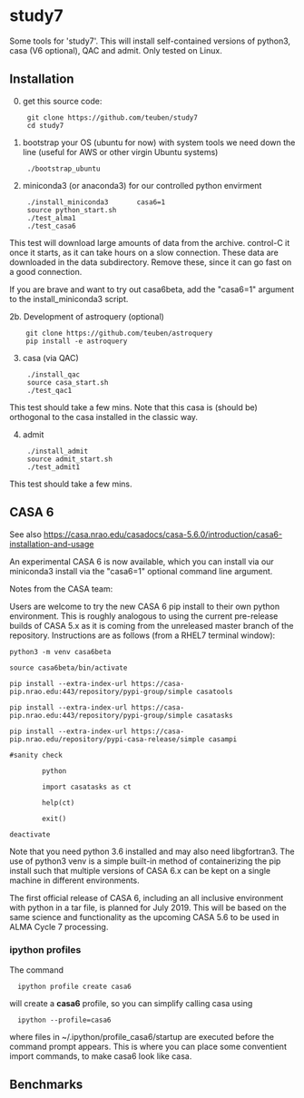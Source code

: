 # study7

Some tools for 'study7'. This will install self-contained versions of python3, casa (V6 optional),
QAC and admit. Only tested on Linux. 

## Installation

0. get this source code:

        git clone https://github.com/teuben/study7
        cd study7
         
1. bootstrap your OS (ubuntu for now) with system tools we need down the line (useful for AWS or other virgin Ubuntu systems)

        ./bootstrap_ubuntu

2. miniconda3 (or anaconda3) for our controlled python envirment

        ./install_miniconda3       casa6=1
        source python_start.sh
        ./test_alma1
        ./test_casa6

This test will download large amounts of data from the archive. control-C it once it starts, as it can take
hours on a slow connection. These data are downloaded in the data subdirectory. Remove these, since it can
go fast on a good connection.

If you are brave and want to try out casa6beta, add the "casa6=1" argument to the install_miniconda3 script.


2b. Development of astroquery (optional)

        git clone https://github.com/teuben/astroquery
        pip install -e astroquery

3. casa (via QAC)

        ./install_qac
        source casa_start.sh
        ./test_qac1

This test should take a few mins.  Note that this casa is (should be) orthogonal to the casa installed in the classic way.

4. admit

        ./install_admit
        source admit_start.sh
        ./test_admit1

This test should take a few mins.

## CASA 6

See also https://casa.nrao.edu/casadocs/casa-5.6.0/introduction/casa6-installation-and-usage



An experimental CASA 6 is now available, which you can install via our
miniconda3 install via the "casa6=1" optional command line argument.

Notes from the CASA team:

Users are welcome to try the new CASA 6 pip install to their own
python environment. This is roughly analogous to using the current
pre-release builds of CASA 5.x as it is coming from the unreleased
master branch of the repository.  Instructions are as follows (from a
RHEL7 terminal window):

    python3 -m venv casa6beta
    
    source casa6beta/bin/activate
    
    pip install --extra-index-url https://casa-pip.nrao.edu:443/repository/pypi-group/simple casatools
    
    pip install --extra-index-url https://casa-pip.nrao.edu:443/repository/pypi-group/simple casatasks

    pip install --extra-index-url https://casa-pip.nrao.edu/repository/pypi-casa-release/simple casampi

    #sanity check
    
            python
	    
            import casatasks as ct
	    
            help(ct)
	    
            exit()
   
    deactivate

Note that you need python 3.6 installed and may also need
libgfortran3. The use of python3 venv is a simple built-in method of
containerizing the pip install such that multiple versions of CASA 6.x
can be kept on a single machine in different environments.

The first official release of CASA 6, including an all inclusive
environment with python in a tar file, is planned for July 2019. This
will be based on the same science and functionality as the upcoming
CASA 5.6 to be used in ALMA Cycle 7 processing.

### ipython profiles

The command

      ipython profile create casa6

will create a **casa6** profile, so you can simplify calling casa using

      ipython --profile=casa6

where files in ~/.ipython/profile_casa6/startup are executed before
the command prompt appears. This is where you can place some conventient
import commands, to make casa6 look like casa.

## Benchmarks




